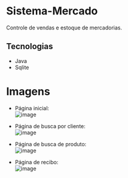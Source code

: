 # Sistema-Mercado

Controle de vendas e estoque de mercadorias.

## Tecnologias
- Java
- Sqlite

# Imagens
- Página inicial:  
![image](https://user-images.githubusercontent.com/56769013/84583542-d2852c80-adcf-11ea-9950-e5fc61a42d94.png)

- Página de busca por cliente:  
![image](https://user-images.githubusercontent.com/56769013/84583546-e9c41a00-adcf-11ea-8ce0-92cdfe8480b6.png)

- Página de busca de produto:   
![image](https://user-images.githubusercontent.com/56769013/84583562-06605200-add0-11ea-9bdc-c9a084918992.png)

- Página de recibo:  
![image](https://user-images.githubusercontent.com/56769013/84583576-209a3000-add0-11ea-93a8-7021f7470825.png)
